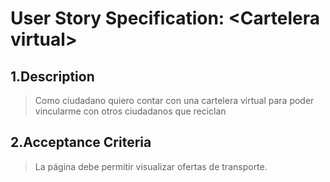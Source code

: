 # User Story Specification: <Cartelera virtual\>

## 1.Description

>Como ciudadano quiero contar con una cartelera virtual para poder vincularme con otros ciudadanos que reciclan

## 2.Acceptance Criteria

>La página debe permitir visualizar ofertas de transporte.